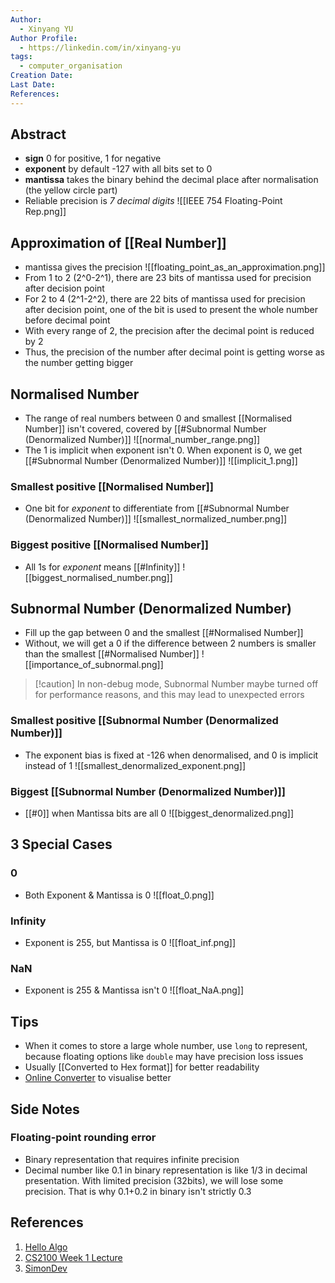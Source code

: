 ```yaml
---
Author:
  - Xinyang YU
Author Profile:
  - https://linkedin.com/in/xinyang-yu
tags:
  - computer_organisation
Creation Date: 
Last Date: 
References:
---
```

## Abstract
 - **sign** 0 for positive, 1 for negative
 - **exponent** by default -127 with all bits set to 0
 - **mantissa** takes the binary behind the decimal place after normalisation (the yellow circle part) 
 - Reliable precision is *7 decimal digits*
![[IEEE 754 Floating-Point Rep.png]]


## Approximation of [[Real Number]]
- mantissa gives the precision
![[floating_point_as_an_approximation.png]]
- From 1 to 2 (2^0-2^1), there are 23 bits of mantissa used for precision after decision point
- For 2 to 4 (2^1-2^2), there are 22 bits of mantissa used for precision after decision point, one of the bit is used to present the whole number before decimal point
- With every range of 2, the precision after the decimal point is reduced by 2
- Thus, the precision of the number after decimal point is getting worse as the number getting bigger


## Normalised Number
- The range of real numbers between 0 and smallest [[Normalised Number]] isn't covered, covered by [[#Subnormal Number (Denormalized Number)]]
![[normal_number_range.png]]
- The 1 is implicit when exponent isn't 0. When exponent is 0, we get [[#Subnormal Number (Denormalized Number)]]
![[implicit_1.png]]
### Smallest positive [[Normalised Number]]
- One bit for *exponent* to differentiate from [[#Subnormal Number (Denormalized Number)]]
![[smallest_normalized_number.png]]
### Biggest positive [[Normalised Number]]
- All 1s for *exponent* means [[#Infinity]]
![[biggest_normalised_number.png]]


## Subnormal Number (Denormalized Number)
- Fill up the gap between 0 and the smallest [[#Normalised Number]]
- Without, we will get a 0 if the difference between 2 numbers is smaller than the smallest [[#Normalised Number]]
 ![[importance_of_subnormal.png]]
 >[!caution] In non-debug mode, Subnormal Number maybe turned off for performance reasons, and this may lead to unexpected errors
### Smallest positive [[Subnormal Number (Denormalized Number)]]
- The exponent bias is fixed at -126 when denormalised, and 0 is implicit instead of 1
![[smallest_denormalized_exponent.png]] 

### Biggest [[Subnormal Number (Denormalized Number)]]
- [[#0]] when Mantissa bits are all 0
![[biggest_denormalized.png]]




## 3 Special Cases
### 0
- Both Exponent & Mantissa is 0
![[float_0.png]]

### Infinity
- Exponent is 255, but Mantissa is 0
![[float_inf.png]]

### NaN
- Exponent is 255 & Mantissa isn't 0
![[float_NaA.png]]

## Tips 
- When it comes to store a large whole number, use `long` to represent, because floating options like `double` may have precision loss issues
- Usually [[Converted to Hex format]] for better readability 
 - [Online Converter](https://www.h-schmidt.net/FloatConverter/IEEE754.html) to visualise better

## Side Notes
### Floating-point rounding error
- Binary representation that requires infinite precision 
- Decimal number like 0.1 in binary representation is like 1/3 in decimal presentation. With limited precision (32bits), we will lose some precision. That is why 0.1+0.2 in binary isn't strictly 0.3

## References 
1. [Hello Algo](https://www.hello-algo.com/chapter_data_structure/number_encoding/#332)
2. [CS2100 Week 1 Lecture](https://www.comp.nus.edu.sg/~cs2100/2_resources/lectures.html)
3. [SimonDev](https://www.youtube.com/watch?v=Oo89kOv9pVk)